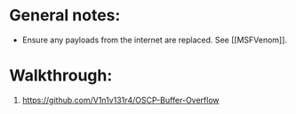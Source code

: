 # General notes:

* Ensure any payloads from the internet are replaced. See [[MSFVenom]].


# Walkthrough:
1. https://github.com/V1n1v131r4/OSCP-Buffer-Overflow

